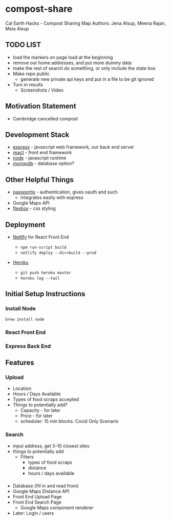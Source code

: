 # compost-share
Cal Earth Hacks - Compost Sharing Map
Authors: Jena Alsup, Meena Rajan, Meia Alsup

## TODO LIST
* load the markers on page load at the beginning
* remove our home addresses, and put more dummy data
* make the rest of search do something, or only include the state box
* Make repo public
    * generate new private api keys and put in a file to be git ignored
* Turn in results
    * Screenshots / Video

## Motivation Statement
* Cambridge cancelled compost

## Development Stack
* [express](https://expressjs.com/) - javascript web framework, our back end server
* [react](https://reactjs.org/) - front end framework
* [node](https://nodejs.org/en/) - javascript runtime
* [mongodb](https://www.mongodb.com/) - database option?

## Other Helpful Things
* [passportjs](http://www.passportjs.org/) - authentication, gives oauth and such
    * integrates easily with express
* Google Maps API
* [flexbox](https://css-tricks.com/snippets/css/a-guide-to-flexbox/) - css styling


## Deployment
* [Netlify](https://www.netlify/) for React Front End
    * `npm run-script build`
    * `netlify deploy --dir=build --prod`

* [Heroku](https://devcenter.heroku.com/articles/getting-started-with-nodejs?singlepage=true)
    * `git push heroku master`
    * `heroku log --tail`


## Initial Setup Instructions

### Install Node
`brew install node`

### React Front End

### Express Back End

## Features

### Upload
* Location
* Hours / Days Available
* Types of food scraps accepted
* Things to potentially add?
    * Capacity - for later
    * Price - for later
    * scheduler: 15 min blocks: Covid Only Scenario

### Search
* input address, get 5-10 closest sites
* things to potentially add
    * Filters
        * types of food scraps
        * distance
        * hours / days available


###
* Database (fill in and read from)
* Google Maps Distance API
* Front End Upload Page
* Front End Search Page
    * Google Maps component renderer
* Later: Login / users

